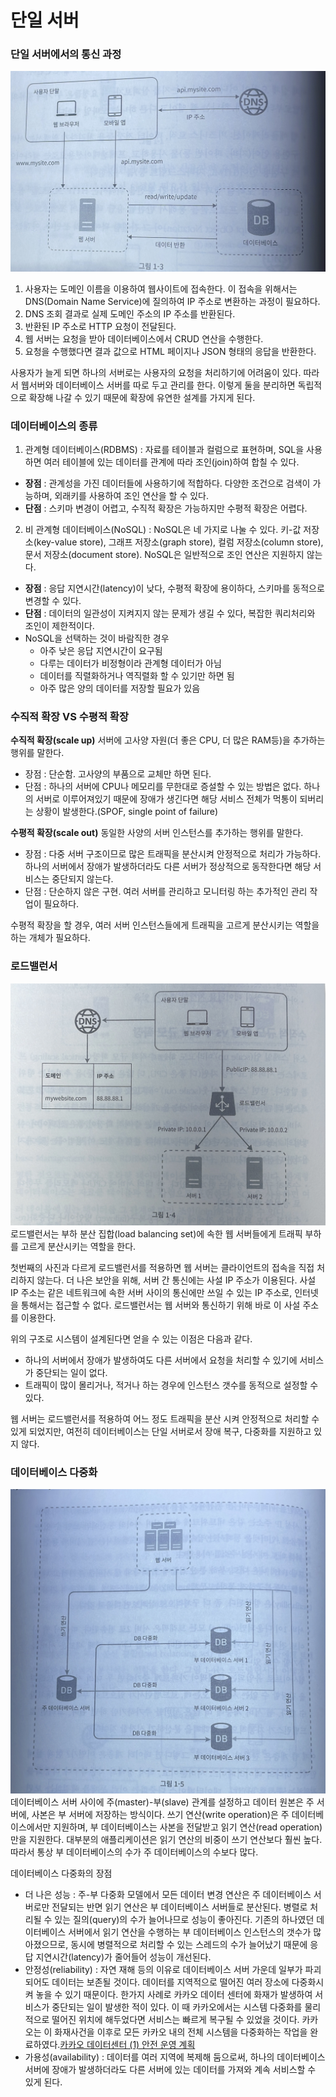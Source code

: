 # 단일 서버


### 단일 서버에서의 통신 과정 

![](images/IMG_7114.jpeg)

1. 사용자는 도메인 이름을 이용하여 웹사이트에 접속한다. 이 접속을 위해서는 DNS(Domain Name Service)에 질의하여 IP 주소로 변환하는 과정이 필요하다.
2. DNS 조회 결과로 실제 도메인 주소의 IP 주소를 반환된다. 
3. 반환된 IP 주소로 HTTP 요청이 전달된다.
4. 웹 서버는 요청을 받아 데이터베이스에서 CRUD 연산을 수행한다.
5. 요청을 수행했다면 결과 값으로 HTML 페이지나 JSON 형태의 응답을 반환한다.

사용자가 늘게 되면 하나의 서버로는 사용자의 요청을 처리하기에 어려움이 있다. 따라서 웹서버와 데이터베이스 서버를 따로 두고 관리를 한다. 이렇게 둘을 분리하면 독립적으로 확장해 나갈 수 있기 때문에 확장에 유연한 설계를 가지게 된다.

### 데이터베이스의 종류
1. 관계형 데이터베이스(RDBMS) : 자료를 테이블과 컬럼으로 표현하며, SQL을 사용하면 여러 테이블에 있는 데이터를 관계에 따라 조인(join)하여 합칠 수 있다.
- **장점** : 관계성을 가진 데이터들에 사용하기에 적합하다. 다양한 조건으로 검색이 가능하며, 외래키를 사용하여 조인 연산을 할 수 있다.
- **단점** : 스키마 변경이 어렵고, 수직적 확장은 가능하지만 수평적 확장은 어렵다.

2. 비 관계형 데이터베이스(NoSQL) : NoSQL은 네 가지로 나눌 수 있다. 키-값 저장소(key-value store), 그래프 저장소(graph store), 컬럼 저장소(column store), 문서 저장소(document store). NoSQL은 일반적으로 조인 연산은 지원하지 않는다.
- **장점** : 응답 지연시간(latency)이 낮다, 수평적 확장에 용이하다, 스키마를 동적으로 변경할 수 있다.
- **단점** : 데이터의 일관성이 지켜지지 않는 문제가 생길 수 있다, 복잡한 쿼리처리와 조인이 제한적이다.
- NoSQL을 선택하는 것이 바람직한 경우
  - 아주 낮은 응답 지연시간이 요구됨
  - 다루는 데이터가 비정형이라 관계형 데이터가 아님
  - 데이터를 직렬화하거나 역직렬화 할 수 있기만 하면 됨
  - 아주 많은 양의 데이터를 저장할 필요가 있음

### 수직적 확장 VS 수평적 확장

**수직적 확장(scale up)**
서버에 고사양 자원(더 좋은 CPU, 더 많은 RAM등)을 추가하는 행위를 말한다.
- 장점 : 단순함. 고사양의 부품으로 교체만 하면 된다.
- 단점 : 하나의 서버에 CPU나 메모리를 무한대로 증설할 수 있는 방법은 없다. 하나의 서버로 이루어져있기 때문에 장애가 생긴다면 해당 서비스 전체가 먹통이 되버리는 상황이 발생한다.(SPOF, single point of failure)

**수평적 확장(scale out)**
동일한 사양의 서버 인스턴스를 추가하는 행위를 말한다.
- 장점 : 다중 서버 구조이므로 많은 트래픽을 분산시켜 안정적으로 처리가 가능하다. 하나의 서버에서 장애가 발생하더라도 다른 서버가 정상적으로 동작한다면 해당 서비스는 중단되지 않는다.
- 단점 : 단순하지 않은 구현. 여러 서버를 관리하고 모니터링 하는 추가적인 관리 작업이 필요하다.

수평적 확장을 할 경우, 여러 서버 인스턴스들에게 트래픽을 고르게 분산시키는 역할을 하는 개체가 필요하다.

### 로드밸런서
![](images/IMG_7115.jpeg)
로드밸런서는 부하 분산 집합(load balancing set)에 속한 웹 서버들에게 트래픽 부하를 고르게 분산시키는 역할을 한다.

첫번째의 사진과 다르게 로드밸런서를 적용하면 웹 서버는 클라이언트의 접속을 직접 처리하지 않는다. 더 나은 보안을 위해, 서버 간 통신에는 사설 IP 주소가 이용된다. 사설 IP 주소는 같은 네트워크에 속한 서버 사이의 통신에만 쓰일 수 있는 IP 주소로, 인터넷을 통해서는 접근할 수 없다. 로드밸런서는 웹 서버와 통신하기 위해 바로 이 사설 주소를 이용한다.

위의 구조로 시스템이 설계된다면 얻을 수 있는 이점은 다음과 같다.
- 하나의 서버에서 장애가 발생하여도 다른 서버에서 요청을 처리할 수 있기에 서비스가 중단되는 일이 없다.
- 트래픽이 많이 몰리거나, 적거나 하는 경우에 인스턴스 갯수를 동적으로 설정할 수 있다.

웹 서버는 로드밸런서를 적용하여 어느 정도 트래픽을 분산 시켜 안정적으로 처리할 수 있게 되었지만, 여전히 데이터베이스는 단일 서버로서 장애 복구, 다중화를 지원하고 있지 않다.

### 데이터베이스 다중화
![](images/IMG_7119.jpeg)
데이터베이스 서버 사이에 주(master)-부(slave) 관계를 설정하고 데이터 원본은 주 서버에, 사본은 부 서버에 저장하는 방식이다.
쓰기 연산(write operation)은 주 데이터베이스에서만 지원하며, 부 데이터베이스는 사본을 전달받고 읽기 연산(read operation)만을 지원한다.
대부분의 애플리케이션은 읽기 연산의 비중이 쓰기 연산보다 훨씬 높다. 따라서 통상 부 데이터베이스의 수가 주 데이터베이스의 수보다 많다.

데이터베이스 다중화의 장점
- 더 나은 성능 : 주-부 다중화 모델에서 모든 데이터 변경 연산은 주 데이터베이스 서버로만 전달되는 반면 읽기 연산은 부 데이터베이스 서버들로 분산된다. 병렬로 처리될 수 있는 질의(query)의 수가 늘어나므로 성능이 좋아진다. 기존의 하나였던 데이터베이스 서버에서 읽기 연산을 수행하는 부 데이터베이스 인스턴스의 갯수가 많아졌으므로, 동시에 병렬적으로 처리할 수 있는 스레드의 수가 늘어났기 때문에 응답 지연시간(latency)가 줄어들어 성능이 개선된다.
- 안정성(reliability) : 자연 재해 등의 이유로 데이터베이스 서버 가운데 일부가 파괴되어도 데이터는 보존될 것이다. 데이터를 지역적으로 떨어진 여러 장소에 다중화시켜 놓을 수 있기 때문이다. 한가지 사례로 카카오 데이터 센터에 화재가 발생하여 서비스가 중단되는 일이 발생한 적이 있다. 이 때 카카오에서는 시스템 다중화를 물리적으로 떨어진 위치에 해두었다면 서비스는 빠르게 복구될 수 있었을 것이다. 카카오는 이 화재사건을 이후로  모든 카카오 내의 전체 시스템을 다중화하는 작업을 완료하였다.[카카오 데이터센터 \(1\) 안전 운영 계획](https://www.kakaocorp.com/page/detail/10859)
- 가용성(availability) : 데이터를 여러 지역에 복제해 둠으로써, 하나의 데이터베이스 서버에 장애가 발생하더라도 다른 서버에 있는 데이터를 가져와 계속 서비스할 수 있게 된다.


